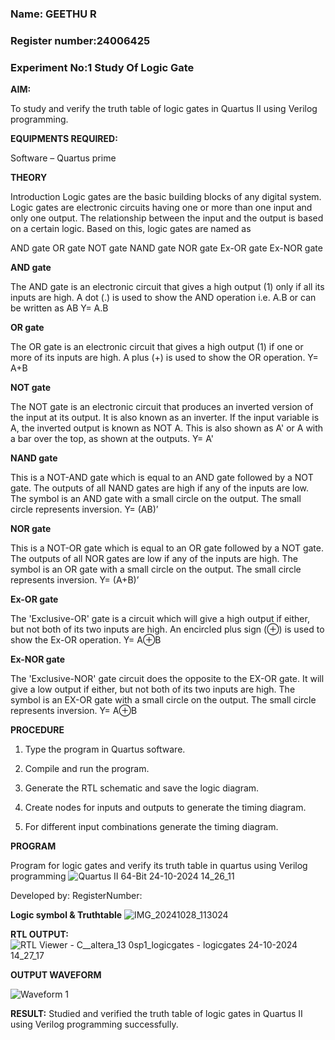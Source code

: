 
### Name: GEETHU R
### Register number:24006425
### Experiment No:1 Study Of Logic Gate

**AIM:** 

To study and verify the truth table of logic gates in Quartus II using Verilog programming.

**EQUIPMENTS REQUIRED:**

Software – Quartus prime 

**THEORY**

Introduction Logic gates are the basic building blocks of any digital system. Logic gates are electronic circuits having one or more than one input and only one output. The relationship between the input and the output is based on a certain logic. Based on this, logic gates are named as

AND gate OR gate NOT gate NAND gate NOR gate Ex-OR gate Ex-NOR gate

**AND gate**

The AND gate is an electronic circuit that gives a high output (1) only if all its inputs are high. A dot (.) is used to show the AND operation i.e. A.B or can be written as AB
Y= A.B

**OR gate** 

The OR gate is an electronic circuit that gives a high output (1) if one or more of its inputs are high. A plus (+) is used to show the OR operation.
Y= A+B

**NOT gate**

The NOT gate is an electronic circuit that produces an inverted version of the input at its output. It is also known as an inverter. If the input variable is A, the inverted output is known as NOT A. This is also shown as A' or A with a bar over the top, as shown at the outputs.
Y= A'

**NAND gate**

This is a NOT-AND gate which is equal to an AND gate followed by a NOT gate. The outputs of all NAND gates are high if any of the inputs are low. The symbol is an AND gate with a small circle on the output. The small circle represents inversion.
Y= (AB)’

**NOR gate**

This is a NOT-OR gate which is equal to an OR gate followed by a NOT gate. The outputs of all NOR gates are low if any of the inputs are high. The symbol is an OR gate with a small circle on the output. The small circle represents inversion.
Y= (A+B)’

**Ex-OR gate**

The 'Exclusive-OR' gate is a circuit which will give a high output if either, but not both of its two inputs are high. An encircled plus sign (⊕) is used to show the Ex-OR operation.
Y= A⊕B

**Ex-NOR gate**

The 'Exclusive-NOR' gate circuit does the opposite to the EX-OR gate. It will give a low output if either, but not both of its two inputs are high. The symbol is an EX-OR gate with a small circle on the output. The small circle represents inversion.
Y= A⊕B

**PROCEDURE** 

1.	Type the program in Quartus software.

2.	Compile and run the program.

3.	Generate the RTL schematic and save the logic diagram.

4.	Create nodes for inputs and outputs to generate the timing diagram.

5.	For different input combinations generate the timing diagram.


**PROGRAM**

Program for logic gates and verify its truth table in quartus using Verilog programming
![Quartus II 64-Bit 24-10-2024 14_26_11](https://github.com/user-attachments/assets/f218e630-cd99-4ae7-a462-f77018edc1e0)

 Developed by: RegisterNumber: 
 
**Logic symbol & Truthtable**
![IMG_20241028_113024](https://github.com/user-attachments/assets/f9edf626-952a-4bc1-a23b-b27a2d4968a5)


**RTL OUTPUT:** 
![RTL Viewer - C__altera_13 0sp1_logicgates - logicgates 24-10-2024 14_27_17](https://github.com/user-attachments/assets/b5c9c8c6-91f0-4b64-8e75-1cf243c4c251)

**OUTPUT WAVEFORM**

![Waveform 1](https://github.com/user-attachments/assets/a29eb2e8-d318-429c-a7f6-d75bce3e9c5b)


**RESULT:**
Studied and verified the truth table of logic gates in Quartus II using Verilog programming successfully. 


